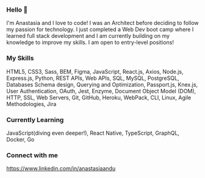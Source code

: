 ### Hello 👋

I'm Anastasia and I love to code! 
I was an Architect before deciding to follow my passion for technology. 
I just completed a Web Dev boot camp where I learned full stack development and I am currently building on my knowledge to improve my skills. 
I am open to entry-level positions!

### My Skills

HTML5, CSS3,  Sass, BEM, Figma, JavaScript, React.js, Axios, Node.js, Express.js, Python, REST APIs, Web APIs, SQL,  MySQL, PostgreSQL, Databases Schema design, Querying and Optimization, Passport.js, Knex.js, User Authentication, OAuth, Jest, Enzyme, Document Object Model (DOM),  HTTP, SSL, Web Servers, Git, GitHub, Heroku, WebPack, CLI, Linux, Agile Methodologies, Jira

### Currently Learning

JavaScript(diving even deeper!), React Native, TypeScript, GraphQL, Docker, Go

### Connect with me

https://www.linkedin.com/in/anastasiaandu 

<!--
**anastasiaandu/anastasiaandu** is a ✨ _special_ ✨ repository because its `README.md` (this file) appears on your GitHub profile.

Here are some ideas to get you started:

- 🔭 I’m currently working on ...
- 🌱 I’m currently learning ...
- 👯 I’m looking to collaborate on ...
- 🤔 I’m looking for help with ...
- 💬 Ask me about ...
- 📫 How to reach me: ...
- 😄 Pronouns: ...
- ⚡ Fun fact: ...
-->
